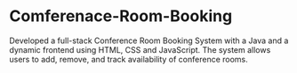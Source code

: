 # Comferenace-Room-Booking
Developed a full-stack Conference Room Booking System with a Java and a dynamic frontend using HTML, CSS and JavaScript. The system allows users to add, remove, and track availability of conference rooms.
